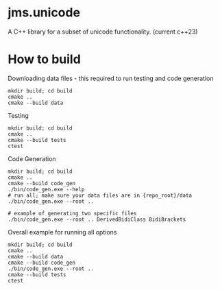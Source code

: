 # jms.unicode
A C++ library for a subset of unicode functionality. (current c++23)

# How to build
Downloading data files - this required to run testing and code generation
```
mkdir build; cd build
cmake ..
cmake --build data
```


Testing
```
mkdir build; cd build
cmake ..
cmake --build tests
ctest
```


Code Generation
```
mkdir build; cd build
cmake ..
cmake --build code_gen
./bin/code_gen.exe --help
# run all; make sure your data files are in {repo_root}/data
./bin/code_gen.exe --root ..

# example of generating two specific files
./bin/code_gen.exe --root .. DerivedBidiClass BidiBrackets
```


Overall example for running all options
```
mkdir build; cd build
cmake ..
cmake --build data
cmake --build code_gen
./bin/code_gen.exe --root ..
cmake --build tests
ctest
```
